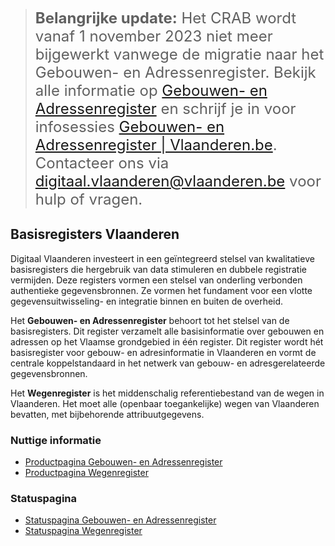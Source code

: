 ><font size="5">**Belangrijke update:** Het CRAB wordt vanaf 1 november 2023 niet meer bijgewerkt vanwege de migratie naar het Gebouwen- en Adressenregister. Bekijk alle informatie op [Gebouwen- en Adressenregister][6] en schrijf je in voor infosessies [Gebouwen- en Adressenregister | Vlaanderen.be][5]. Contacteer ons via digitaal.vlaanderen@vlaanderen.be voor hulp of vragen.</font>


## Basisregisters Vlaanderen

Digitaal Vlaanderen investeert in een geïntegreerd stelsel van kwalitatieve basisregisters die hergebruik van data stimuleren en dubbele registratie vermijden. Deze registers vormen een stelsel van onderling verbonden authentieke gegevensbronnen. Ze vormen het fundament voor een vlotte gegevensuitwisseling- en integratie binnen en buiten de overheid.

Het **Gebouwen- en Adressenregister** behoort tot het stelsel van de basisregisters. Dit register verzamelt alle basisinformatie over gebouwen en adressen op het Vlaamse grondgebied in één register. Dit register wordt hét basisregister voor gebouw- en adresinformatie in Vlaanderen en vormt de centrale koppelstandaard in het netwerk van gebouw- en adresgerelateerde gegevensbronnen.

Het **Wegenregister** is het middenschalig referentiebestand van de wegen in Vlaanderen. Het moet alle (openbaar toegankelijke) wegen van Vlaanderen bevatten, met bijbehorende attribuutgegevens.

### Nuttige informatie

* [Productpagina Gebouwen- en Adressenregister][1]
* [Productpagina Wegenregister][2]

### Statuspagina
    
* [Statuspagina Gebouwen- en Adressenregister][3]
* [Statuspagina Wegenregister][4]


[1]:https://www.vlaanderen.be/digitaal-vlaanderen/onze-oplossingen/gebouwen-en-adressenregister
[2]:https://www.vlaanderen.be/digitaal-vlaanderen/onze-oplossingen/wegenregister
[3]:https://www.vlaanderen.be/digitaal-vlaanderen/status/status-overzicht?product=Gebouwen-%20en%20Adressenregister
[4]:https://www.vlaanderen.be/digitaal-vlaanderen/status/status-overzicht?product=Wegenregister
[5]:https://www.vlaanderen.be/digitaal-vlaanderen/agenda/evenementen/gebouwen-en-adressenregister
[6]:https://vlaamseoverheid.atlassian.net/wiki/spaces/AGB/pages/6094099791/Gebouwen-+en+Adressenregister
